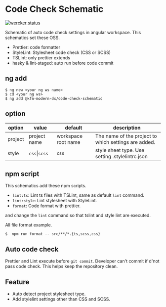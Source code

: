 # Code Check Schematic

[![wercker status](https://app.wercker.com/status/d4569308a8ef68641442270e1f4935f6/m/master "wercker status")](https://app.wercker.com/project/byKey/d4569308a8ef68641442270e1f4935f6)

Schematic of auto code check settings in angular workspace. This schematics set these OSS.
 
* Prettier: code formatter
* StyleLint: Stylesheet code check (CSS or SCSS)
* TSLint: only prettier extends
* hasky & lint-staged: auto run before code commit

## ng add

```shell script
$ ng new <your ng ws name>
$ cd <your ng ws>
$ ng add @kfn-modern-dx/code-check-schematic
```

## option

|option|value|default|description|
|---|---|---|---|
|project|project name|workspace root name|The name of the project to which settings are added.|
|style|`css`&#124;`scss`|`css`|style sheet type. Use setting .stylelintrc.json 

## npm script

This schematics add these npm scripts.

* `lint:ts`: Lint ts files with TSLint, same as default `lint` command.
* `lint:style`: Lint stylesheet with StyleLint. 
* `format`: Code format with prettier.

and change the `lint` command so that tslint and style lint are executed. 

All file format example.
```shell script
$  npm run format -- src/**/*.{ts,scss,css}
```
 
## Auto code check

Prettier and Lint execute before `git commit`. Developer can't commit if d'not pass code check. 
This helps keep the repository clean.

## Feature

* Auto detect project stylesheet type.
* Add stylelint settings other than CSS and SCSS.
